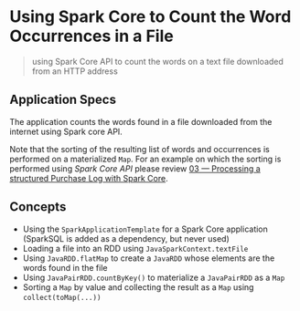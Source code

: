 # Using Spark Core to Count the Word Occurrences in a File
> using Spark Core API to count the words on a text file downloaded from an HTTP address

## Application Specs
The application counts the words found in a file downloaded from the internet using Spark core API. 

Note that the sorting of the resulting list of words and occurrences is performed on a materialized `Map`. For an example on which the sorting is performed using *Spark Core API* please review [03 &mdash; Processing a structured Purchase Log with Spark Core](../003-complimentary-customer-gifts/).

## Concepts
+ Using the `SparkApplicationTemplate` for a Spark Core application (SparkSQL is added as a dependency, but never used)
+ Loading a file into an RDD using `JavaSparkContext.textFile`
+ Using `JavaRDD.flatMap` to create a `JavaRDD` whose elements are the words found in the file
+ Using `JavaPairRDD.countByKey()` to materialize a `JavaPairRDD` as a `Map` 
+ Sorting a `Map` by value and collecting the result as a `Map` using `collect(toMap(...))`

